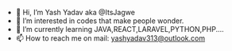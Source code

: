 - 👋 Hi, I’m Yash Yadav aka @ItsJagwe
- 👀 I’m interested in codes that make people wonder.
- 🌱 I’m currently learning JAVA,REACT,LARAVEL,PYTHON,PHP....
- 📫 How to reach me on mail: yashyadav313@outlook.com

<!---
ItsJagwe/ItsJagwe is a ✨ special ✨ repository because its `README.md` (this file) appears on your GitHub profile.
You can click the Preview link to take a look at your changes.
--->
